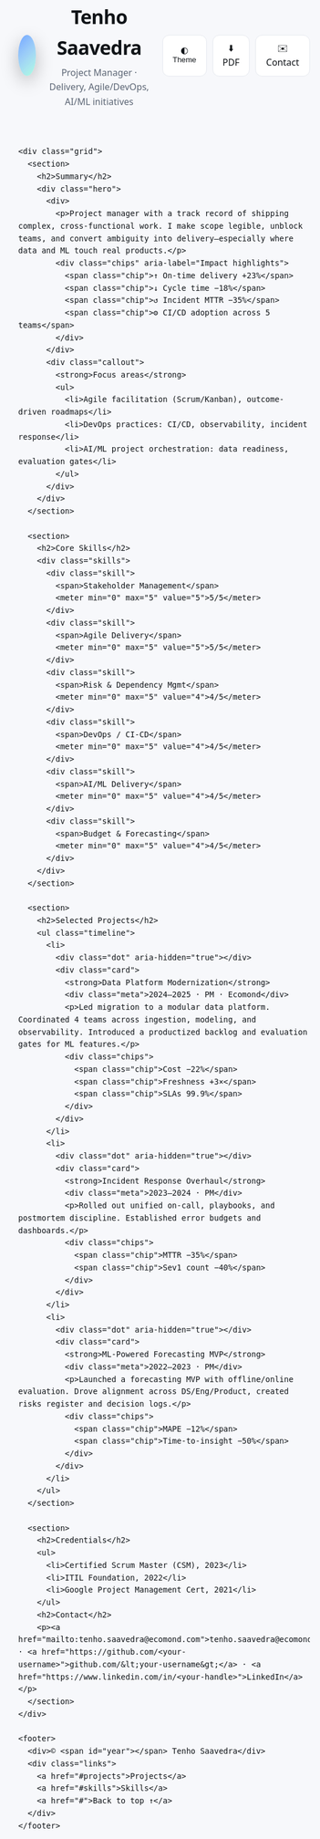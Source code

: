 <!doctype html>
<html lang="en">
<head>
  <meta charset="utf-8" />
  <meta name="viewport" content="width=device-width, initial-scale=1" />
  <title>Tenho Saavedra — Project Manager</title>
  <meta name="description" content="Project manager focused on delivery, Agile/DevOps practices, and AI/ML initiatives." />
  <meta property="og:title" content="Tenho Saavedra — Project Manager" />
  <meta property="og:description" content="Project manager focused on delivery, Agile/DevOps practices, and AI/ML initiatives." />
  <meta property="og:type" content="website" />
  <meta property="og:image" content="/og-image.png" />
  <meta name="twitter:card" content="summary_large_image" />
  <link rel="icon" href="data:image/svg+xml,%3Csvg xmlns='http://www.w3.org/2000/svg' viewBox='0 0 100 100'%3E%3Ctext y='0.9em' font-size='90'%3E🧭%3C/text%3E%3C/svg%3E">

  <!-- CSS: minimal, fast, accessible -->
  <style>
    :root{
      --bg: #0b0c0f; --fg: #e7eaf0; --muted:#9aa3b2; --card:#141821; --accent:#6ea8fe; --line:#232838;
      --ink:#101418; --paper:#ffffff;
      --radius: 16px; --shadow: 0 10px 30px rgba(0,0,0,.25);
      --maxw: 980px;
    }
    @media (prefers-color-scheme: light) { :root{ --bg:#f7f8fb; --fg:#101418; --muted:#5b6574; --card:#ffffff; --accent:#2b59ff; --line:#e6e9ef; } }
    :root[data-theme="light"]{ --bg:#f7f8fb; --fg:#101418; --muted:#5b6574; --card:#ffffff; --accent:#2b59ff; --line:#e6e9ef; }

    *{box-sizing:border-box}
    html,body{margin:0;padding:0;background:var(--bg);color:var(--fg);font:16px/1.6 system-ui,-apple-system,Segoe UI,Roboto,Ubuntu,Cantarell,Noto Sans,sans-serif}
    a{color:var(--accent);text-decoration:none}
    a:hover{text-decoration:underline}
    .wrap{max-width:var(--maxw);margin-inline:auto;padding:32px}
    header{display:grid;grid-template-columns:1fr auto;gap:16px;align-items:center}
    .brand{display:flex;gap:16px;align-items:center}
    .avatar{width:72px;height:72px;border-radius:50%;background:linear-gradient(135deg,#6ea8fe,transparent),linear-gradient(135deg,transparent,#a8ffe0);box-shadow:var(--shadow)}
    h1{margin:0;font-size:clamp(28px,3.5vw,40px);letter-spacing:-.02em}
    .tagline{color:var(--muted);margin-top:4px}
    .toolbar{display:flex;gap:10px}
    .btn{display:inline-flex;align-items:center;gap:8px;background:var(--card);color:var(--fg);border:1px solid var(--line);padding:10px 14px;border-radius:12px;cursor:pointer}
    .btn:hover{transform:translateY(-1px)}

    .grid{display:grid;grid-template-columns: 1.2fr .8fr; gap:24px; margin-top:28px}
    @media (max-width: 900px){ .grid{grid-template-columns:1fr} }

    section{background:var(--card);border:1px solid var(--line);border-radius:var(--radius);padding:22px 22px 10px;box-shadow:var(--shadow)}
    section h2{margin:0 0 14px;font-size:clamp(18px,2.4vw,22px)}

    .hero{display:grid;grid-template-columns:1fr 1fr;gap:24px}
    .hero .callout{background:linear-gradient(180deg,rgba(110,168,254,.15),transparent 60%);border:1px dashed var(--line);padding:16px;border-radius:12px}
    .hero ul{margin:8px 0 0 18px}

    .chips{display:flex;flex-wrap:wrap;gap:8px;margin-top:10px}
    .chip{border:1px solid var(--line);border-radius:999px;padding:6px 10px;font-size:13px;background:rgba(46, 120, 255, .08)}

    .timeline{position:relative;margin:0;padding:0;list-style:none}
    .timeline li{display:grid;grid-template-columns:16px 1fr;gap:12px;margin:0 0 18px}
    .dot{width:16px;height:16px;border-radius:50%;background:var(--accent);margin-top:7px}
    .card{border:1px solid var(--line);border-radius:12px;padding:12px;background:rgba(255,255,255,.02)}
    .meta{color:var(--muted);font-size:13px}

    .skills{display:grid;grid-template-columns:repeat(2,minmax(0,1fr));gap:10px}
    @media (max-width: 520px){ .skills{grid-template-columns:1fr} }
    .skill{display:flex;align-items:center;justify-content:space-between;border:1px solid var(--line);border-radius:10px;padding:10px}
    .skill meter{width:46%; height:10px}

    footer{display:flex;flex-wrap:wrap;gap:12px;align-items:center;justify-content:space-between;margin-top:24px;color:var(--muted)}
    .links{display:flex;gap:12px;flex-wrap:wrap}

    /* Print styles: A4 portrait, clean */
    @media print{
      :root{ --bg:#fff; --fg:#000; --line:#ddd; --card:#fff }
      body{background:#fff}
      .btn,.toolbar{display:none!important}
      a{text-decoration:none;color:inherit}
      section{box-shadow:none}
      .wrap{padding:0}
      @page{ size:A4; margin:18mm }
    }
  </style>

  <script type="application/ld+json">
  {
    "@context": "https://schema.org",
    "@type": "Person",
    "name": "Tenho Saavedra",
    "jobTitle": "Project Manager",
    "url": "https://<your-username>.github.io/",
    "sameAs": [
      "https://www.linkedin.com/in/<your-handle>",
      "https://github.com/<your-username>"
    ],
    "knowsAbout": ["Agile", "Scrum", "Kanban", "DevOps", "AI/ML", "Stakeholder Management", "Risk Management"],
    "worksFor": {"@type":"Organization","name":"Ecomond"}
  }
  </script>
</head>
<body>
  <div class="wrap">
    <header>
      <div class="brand">
        <div class="avatar" aria-hidden="true"></div>
        <div>
          <h1>Tenho Saavedra</h1>
          <div class="tagline">Project Manager · Delivery, Agile/DevOps, AI/ML initiatives</div>
        </div>
      </div>
      <div class="toolbar">
        <button class="btn" id="themeBtn" title="Toggle dark/light">🌓 Theme</button>
        <a class="btn" href="#" id="downloadPdf">⬇️ PDF</a>
        <a class="btn" href="mailto:tenho.saavedra@ecomond.com">✉️ Contact</a>
      </div>
    </header>

    <div class="grid">
      <section>
        <h2>Summary</h2>
        <div class="hero">
          <div>
            <p>Project manager with a track record of shipping complex, cross-functional work. I make scope legible, unblock teams, and convert ambiguity into delivery—especially where data and ML touch real products.</p>
            <div class="chips" aria-label="Impact highlights">
              <span class="chip">↑ On-time delivery +23%</span>
              <span class="chip">↓ Cycle time −18%</span>
              <span class="chip">↺ Incident MTTR −35%</span>
              <span class="chip">⚙️ CI/CD adoption across 5 teams</span>
            </div>
          </div>
          <div class="callout">
            <strong>Focus areas</strong>
            <ul>
              <li>Agile facilitation (Scrum/Kanban), outcome-driven roadmaps</li>
              <li>DevOps practices: CI/CD, observability, incident response</li>
              <li>AI/ML project orchestration: data readiness, evaluation gates</li>
            </ul>
          </div>
        </div>
      </section>

      <section>
        <h2>Core Skills</h2>
        <div class="skills">
          <div class="skill">
            <span>Stakeholder Management</span>
            <meter min="0" max="5" value="5">5/5</meter>
          </div>
          <div class="skill">
            <span>Agile Delivery</span>
            <meter min="0" max="5" value="5">5/5</meter>
          </div>
          <div class="skill">
            <span>Risk & Dependency Mgmt</span>
            <meter min="0" max="5" value="4">4/5</meter>
          </div>
          <div class="skill">
            <span>DevOps / CI-CD</span>
            <meter min="0" max="5" value="4">4/5</meter>
          </div>
          <div class="skill">
            <span>AI/ML Delivery</span>
            <meter min="0" max="5" value="4">4/5</meter>
          </div>
          <div class="skill">
            <span>Budget & Forecasting</span>
            <meter min="0" max="5" value="4">4/5</meter>
          </div>
        </div>
      </section>

      <section>
        <h2>Selected Projects</h2>
        <ul class="timeline">
          <li>
            <div class="dot" aria-hidden="true"></div>
            <div class="card">
              <strong>Data Platform Modernization</strong>
              <div class="meta">2024–2025 · PM · Ecomond</div>
              <p>Led migration to a modular data platform. Coordinated 4 teams across ingestion, modeling, and observability. Introduced a productized backlog and evaluation gates for ML features.</p>
              <div class="chips">
                <span class="chip">Cost −22%</span>
                <span class="chip">Freshness +3×</span>
                <span class="chip">SLAs 99.9%</span>
              </div>
            </div>
          </li>
          <li>
            <div class="dot" aria-hidden="true"></div>
            <div class="card">
              <strong>Incident Response Overhaul</strong>
              <div class="meta">2023–2024 · PM</div>
              <p>Rolled out unified on-call, playbooks, and postmortem discipline. Established error budgets and dashboards.</p>
              <div class="chips">
                <span class="chip">MTTR −35%</span>
                <span class="chip">Sev1 count −40%</span>
              </div>
            </div>
          </li>
          <li>
            <div class="dot" aria-hidden="true"></div>
            <div class="card">
              <strong>ML-Powered Forecasting MVP</strong>
              <div class="meta">2022–2023 · PM</div>
              <p>Launched a forecasting MVP with offline/online evaluation. Drove alignment across DS/Eng/Product, created risks register and decision logs.</p>
              <div class="chips">
                <span class="chip">MAPE −12%</span>
                <span class="chip">Time-to-insight −50%</span>
              </div>
            </div>
          </li>
        </ul>
      </section>

      <section>
        <h2>Credentials</h2>
        <ul>
          <li>Certified Scrum Master (CSM), 2023</li>
          <li>ITIL Foundation, 2022</li>
          <li>Google Project Management Cert, 2021</li>
        </ul>
        <h2>Contact</h2>
        <p><a href="mailto:tenho.saavedra@ecomond.com">tenho.saavedra@ecomond.com</a> · <a href="https://github.com/<your-username>">github.com/&lt;your-username&gt;</a> · <a href="https://www.linkedin.com/in/<your-handle>">LinkedIn</a></p>
      </section>
    </div>

    <footer>
      <div>© <span id="year"></span> Tenho Saavedra</div>
      <div class="links">
        <a href="#projects">Projects</a>
        <a href="#skills">Skills</a>
        <a href="#">Back to top ↑</a>
      </div>
    </footer>
  </div>

  <script>
    // Theme toggle: remember preference
    const root = document.documentElement;
    const themeBtn = document.getElementById('themeBtn');
    const stored = localStorage.getItem('theme');
    if(stored){ root.setAttribute('data-theme', stored); }
    themeBtn.addEventListener('click', () => {
      const now = root.getAttribute('data-theme') === 'light' ? '' : 'light';
      if(now) root.setAttribute('data-theme', now); else root.removeAttribute('data-theme');
      localStorage.setItem('theme', now);
    });

    // PDF download: triggers print dialog for clean export
    document.getElementById('downloadPdf').addEventListener('click', (e)=>{
      e.preventDefault();
      window.print();
    });

    // Year
    document.getElementById('year').textContent = new Date().getFullYear();
  </script>
</body>
</html>
